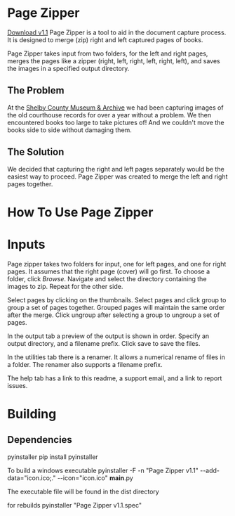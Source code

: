 # Page Zipper
[Download v1.1]()
Page Zipper is a tool to aid in the document capture process. It is designed to merge (zip) right and left captured pages of books.

Page Zipper takes input from two folders, for the left and right pages, merges the pages like a zipper (right, left, right, left, right, left), and saves the images in a specified output directory.

## The Problem
At the [Shelby County Museum & Archive](https://shelbycountymuseum.com) we had been capturing images of the old courthouse records for over a year without a problem. We then encountered books too large to take pictures of! And we couldn't move the books side to side without damaging them.

## The Solution
We decided that capturing the right and left pages separately would be the easiest way to proceed. Page Zipper was created to merge the left and right pages together.

# How To Use Page Zipper
# Inputs
Page zipper takes two folders for input, one for left pages, and one for right pages. It assumes that the right page (cover) will go first.
To choose a folder, click *Browse*. Navigate and select the directory containing the images to zip. Repeat for the other side.

Select pages by clicking on the thumbnails. Select pages and click group to group a set of pages together. Grouped pages will maintain the same order after the merge.
Click ungroup after selecting a group to ungroup a set of pages.

In the output tab a preview of the output is shown in order.
Specify an output directory, and a filename prefix. Click save to save the files.

In the utilities tab there is a renamer. It allows a numerical rename of files in a folder.
The renamer also supports a filename prefix.

The help tab has a link to this readme, a support email, and a link to report issues.

# Building
## Dependencies
pyinstaller
pip install pyinstaller

To build a windows executable
pyinstaller -F -n "Page Zipper v1.1" --add-data="icon.ico;." --icon="icon.ico" __main__.py

The executable file will be found in the dist directory

for rebuilds
pyinstaller "Page Zipper v1.1.spec" 

